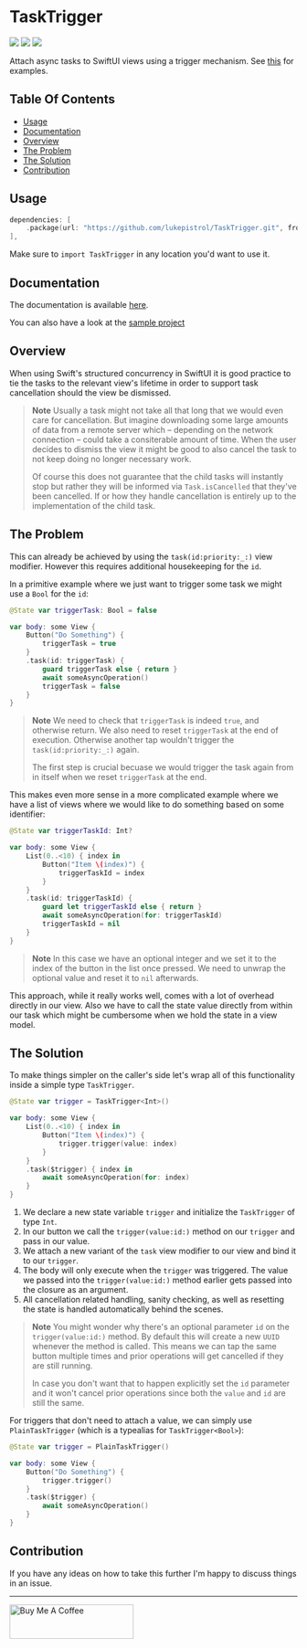 # TaskTrigger

[![](https://img.shields.io/endpoint?url=https%3A%2F%2Fswiftpackageindex.com%2Fapi%2Fpackages%2Flukepistrol%2FTaskTrigger%2Fbadge%3Ftype%3Dswift-versions)](https://swiftpackageindex.com/lukepistrol/TaskTrigger)
[![](https://img.shields.io/endpoint?url=https%3A%2F%2Fswiftpackageindex.com%2Fapi%2Fpackages%2Flukepistrol%2FTaskTrigger%2Fbadge%3Ftype%3Dplatforms)](https://swiftpackageindex.com/lukepistrol/TaskTrigger)
[![](https://img.shields.io/github/license/lukepistrol/TaskTrigger)](https://github.com/lukepistrol/TaskTrigger/blob/main/LICENSE)

Attach async tasks to SwiftUI views using a trigger mechanism. See [this](#the-solution) for examples. 

## Table Of Contents

- [Usage](#usage)
- [Documentation](#documentation)
- [Overview](#overview)
- [The Problem](#the-problem)
- [The Solution](#the-solution)
- [Contribution](#contribution)

## Usage

```swift
dependencies: [
    .package(url: "https://github.com/lukepistrol/TaskTrigger.git", from: "0.1.0"),
],
```

Make sure to `import TaskTrigger` in any location you'd want to use it.

## Documentation

The documentation is available [here](https://lukepistrol.github.io/TaskTrigger/documentation/tasktrigger).

You can also have a look at the [sample project](https://github.com/lukepistrol/TaskTrigger/tree/main/TaskTriggerDemo/TaskTriggerDemo)

## Overview

When using Swift's structured concurrency in SwiftUI it is good practice to
tie the tasks to the relevant view's lifetime in order to support task 
cancellation should the view be dismissed.

> **Note**
> Usually a task might not take all that long that we would even care for 
> cancellation. But imagine downloading some large amounts of data from a remote
> server which – depending on the network connection – could take a consiterable
> amount of time. When the user decides to dismiss the view it might be good to 
> also cancel the task to not keep doing no longer necessary work.
>
> Of course this does not guarantee that the child tasks will instantly stop but rather
> they will be informed via `Task.isCancelled` that they've been cancelled. If or how 
> they handle cancellation is entirely up to the implementation of the child task.

## The Problem

This can already be achieved by using the `task(id:priority:_:)` view modifier.
However this requires additional housekeeping for the `id`. 

In a primitive example where we just want to trigger some task we might use a `Bool`
for the `id`:

```swift
@State var triggerTask: Bool = false

var body: some View {
    Button("Do Something") {
        triggerTask = true
    }
    .task(id: triggerTask) {
        guard triggerTask else { return }
        await someAsyncOperation()
        triggerTask = false
    }
}
```

> **Note**
> We need to check that `triggerTask` is indeed `true`, and otherwise return. 
> We also need to reset `triggerTask` at the end of execution. Otherwise another
> tap wouldn't trigger the `task(id:priority:_:)` again.
>
> The first step is crucial becuase we would trigger the task again from in itself
> when we reset `triggerTask` at the end.

This makes even more sense in a more complicated example where we have a list of views
where we would like to do something based on some identifier:

```swift
@State var triggerTaskId: Int?

var body: some View {
    List(0..<10) { index in
        Button("Item \(index)") {
            triggerTaskId = index
        }
    }
    .task(id: triggerTaskId) {
        guard let triggerTaskId else { return }
        await someAsyncOperation(for: triggerTaskId)
        triggerTaskId = nil
    }
}
```

> **Note**
> In this case we have an optional integer and we set it to the index of the button
> in the list once pressed. We need to unwrap the optional value and reset it to `nil` afterwards.

This approach, while it really works well, comes with a lot of overhead directly in our view.
Also we have to call the state value directly from within our task which might be cumbersome when we
hold the state in a view model.

## The Solution

To make things simpler on the caller's side let's wrap all of this functionality inside
a simple type `TaskTrigger`.

```swift
@State var trigger = TaskTrigger<Int>()

var body: some View {
    List(0..<10) { index in
        Button("Item \(index)") {
            trigger.trigger(value: index)
        }
    }
    .task($trigger) { index in
        await someAsyncOperation(for: index)
    }
}
```

1. We declare a new state variable `trigger` and initialize the `TaskTrigger` of type `Int`.
2. In our button we call the `trigger(value:id:)` method on our `trigger` and pass in our value.
3. We attach a new variant of the `task` view modifier to our view and bind it to our `trigger`.
4. The body will only execute when the `trigger` was triggered. The value we passed into the 
`trigger(value:id:)` method earlier gets passed into the closure as an argument.
5. All cancellation related handling, sanity checking, as well as resetting the state is handled
automatically behind the scenes.

> **Note**
> You might wonder why there's an optional parameter `id` on the `trigger(value:id:)` method.
> By default this will create a new `UUID` whenever the method is called. This means we can tap the
> same button multiple times and prior operations will get cancelled if they are still running.
>
> In case you don't want that to happen explicitly set the `id` parameter and it won't cancel
> prior operations since both the `value` and `id` are still the same.

For triggers that don't need to attach a value, we can simply use `PlainTaskTrigger` (which is a 
typealias for `TaskTrigger<Bool>`):

```swift
@State var trigger = PlainTaskTrigger()

var body: some View {
    Button("Do Something") {
        trigger.trigger()
    }
    .task($trigger) {
        await someAsyncOperation()
    }
}
```

## Contribution

If you have any ideas on how to take this further I'm happy to discuss things in an issue.

-----

<a href="https://www.buymeacoffee.com/lukeeep" target="_blank"><img src="https://cdn.buymeacoffee.com/buttons/v2/default-yellow.png" alt="Buy Me A Coffee" style="height: 60px !important;width: 217px !important;" ></a>
